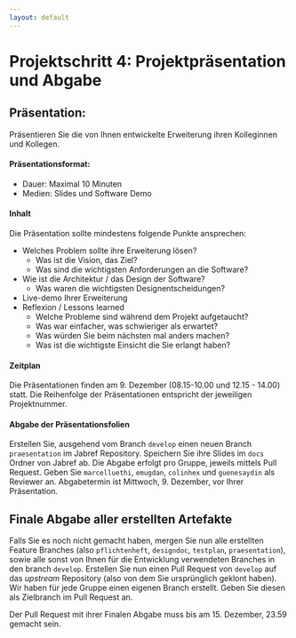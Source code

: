 ```yaml
---
layout: default
---
```

# Projektschritt 4: Projektpräsentation und Abgabe

## Präsentation:
Präsentieren Sie die von Ihnen entwickelte Erweiterung ihren Kolleginnen und Kollegen.


#### Präsentationsformat:

* Dauer: Maximal 10 Minuten
* Medien: Slides und Software Demo

#### Inhalt

Die Präsentation sollte mindestens folgende Punkte ansprechen:

* Welches Problem sollte ihre Erweiterung lösen?
    * Was ist die Vision, das Ziel?
    * Was sind die wichtigsten Anforderungen an die Software?
* Wie ist die Architektur / das Design der Software?
   * Was waren die wichtigsten Designentscheidungen?
* Live-demo Ihrer Erweiterung
* Reflexion / Lessons learned
    * Welche Probleme sind während dem Projekt aufgetaucht?
    * Was war einfacher, was schwieriger als erwartet?
    * Was würden Sie beim nächsten mal anders machen?
    * Was ist die wichtigste Einsicht die Sie erlangt haben?

#### Zeitplan
Die Präsentationen finden am 9. Dezember (08.15-10.00 und 12.15 - 14.00) statt. Die Reihenfolge der Präsentationen entspricht der jeweiligen Projektnummer.


#### Abgabe der Präsentationsfolien

Erstellen Sie, ausgehend vom Branch ```develop``` einen neuen Branch ```praesentation``` im Jabref Repository. Speichern Sie ihre Slides im ```docs``` Ordner von Jabref ab.
Die Abgabe erfolgt pro Gruppe, jeweils mittels Pull Request. Geben Sie ```marcelluethi```, ```emugdan```, ```colinhex``` und ```guenesaydin``` als Reviewer an.
Abgabetermin ist Mittwoch, 9. Dezember, vor Ihrer Präsentation.


## Finale Abgabe aller erstellten Artefakte

Falls Sie es noch nicht gemacht haben, mergen Sie nun alle erstellten Feature Branches (also ```pflichtenheft```, ```designdoc```, ```testplan```, ```praesentation```), sowie alle sonst von Ihnen für die Entwicklung verwendeten Branches in den branch ```develop```.
Erstellen Sie nun einen Pull Request von ```develop``` auf das *upstream* Repository (also von dem Sie ursprünglich geklont haben). Wir haben für jede Gruppe einen eigenen Branch erstellt. Geben Sie diesen als Zielbranch im Pull Request an.

Der Pull Request mit ihrer Finalen Abgabe muss bis am 15. Dezember, 23.59 gemacht sein.


